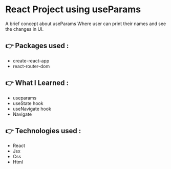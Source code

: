 # React Project using useParams

A brief concept about useParams Where user can print their names and see the changes in UI.
## 👉 Packages used :
- create-react-app
- react-router-dom

## 👉 What I Learned :
- useparams
- useState hook
- useNavigate hook
- Navigate 

## 👉 Technologies used :
- React
- Jsx
- Css
- Html
